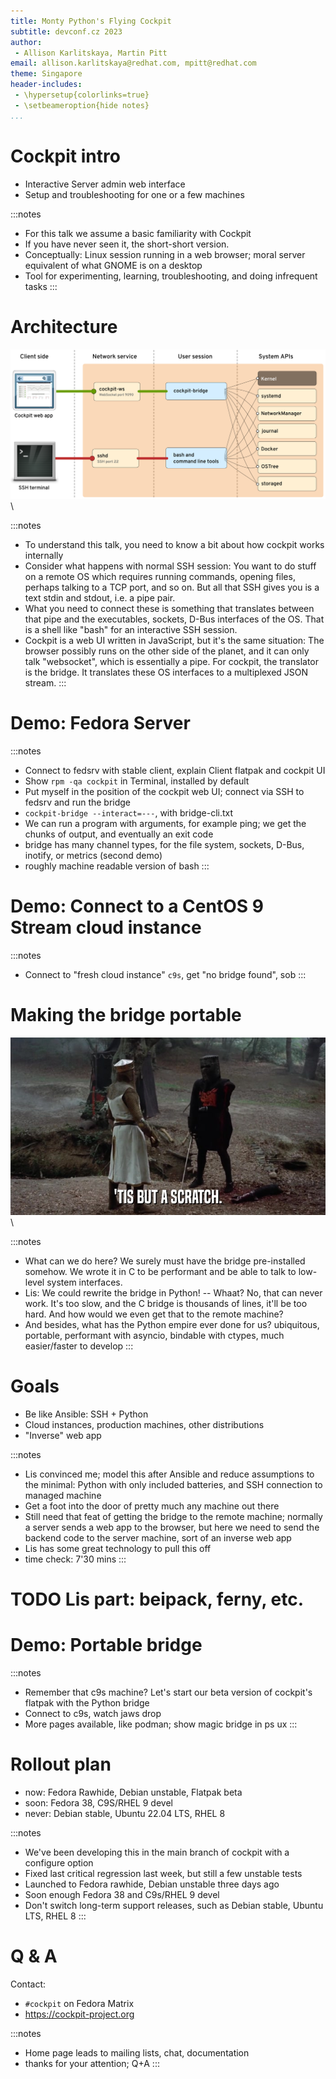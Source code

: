 ```yaml
---
title: Monty Python's Flying Cockpit
subtitle: devconf.cz 2023
author:
 - Allison Karlitskaya, Martin Pitt
email: allison.karlitskaya@redhat.com, mpitt@redhat.com
theme: Singapore
header-includes:
 - \hypersetup{colorlinks=true}
 - \setbeameroption{hide notes}
...
```


# Cockpit intro

- Interactive Server admin web interface
- Setup and troubleshooting for one or a few machines

:::notes
- For this talk we assume a basic familiarity with Cockpit
- If you have never seen it, the short-short version.
- Conceptually: Linux session running in a web browser; moral server equivalent of what GNOME is on a desktop
- Tool for experimenting, learning, troubleshooting, and doing infrequent tasks
:::

# Architecture

![high-level architecture](./cockpit-system-apis.png) \

:::notes
- To understand this talk, you need to know a bit about how cockpit works internally
- Consider what happens with normal SSH session: You want to do stuff on a
  remote OS which requires running commands, opening files, perhaps talking
  to a TCP port, and so on. But all that SSH gives you is a text stdin and
  stdout, i.e. a pipe pair.
- What you need to connect these is something that translates
  between that pipe and the executables, sockets, D-Bus interfaces of the OS.
  That is a shell like "bash" for an interactive SSH session.
- Cockpit is a web UI written in JavaScript, but it's the same situation: The
  browser possibly runs on the other side of the planet, and it
  can only talk "websocket", which is essentially a pipe. For cockpit,
  the translator is the bridge. It translates these OS interfaces to a
  multiplexed JSON stream.
:::

# Demo: Fedora Server

:::notes
- Connect to fedsrv with stable client, explain Client flatpak and cockpit UI
- Show `rpm -qa cockpit` in Terminal, installed by default
- Put myself in the position of the cockpit web UI; connect via SSH to fedsrv and run the bridge
- `cockpit-bridge --interact=---`, with bridge-cli.txt
- We can run a program with arguments, for example ping; we get the chunks of output, and eventually an exit code
- bridge has many channel types, for the file system, sockets, D-Bus, inotify, or metrics (second demo)
- roughly machine readable version of bash
:::

# Demo: Connect to a CentOS 9 Stream cloud instance

:::notes
- Connect to "fresh cloud instance" `c9s`, get "no bridge found", sob
:::

# Making the bridge portable

![this but a scratch](./but-a-scratch.jpg) \

:::notes
- What can we do here? We surely must have the bridge pre-installed somehow. We
  wrote it in C to be performant and be able to talk to low-level system
  interfaces.
- Lis: We could rewrite the bridge in Python! -- Whaat? No, that can never
  work. It's too slow, and the C bridge is thousands of lines, it'll be too
  hard. And how would we even get that to the remote machine?
- And besides, what has the Python empire ever done for us? ubiquitous, portable,
  performant with asyncio, bindable with ctypes, much easier/faster to develop
:::


# Goals

 - Be like Ansible: SSH + Python
 - Cloud instances, production machines, other distributions
 - "Inverse" web app

:::notes
- Lis convinced me; model this after Ansible and reduce assumptions to the
  minimal: Python with only included batteries, and SSH connection to managed
  machine
- Get a foot into the door of pretty much any machine out there
- Still need that feat of getting the bridge to the remote machine; normally a
  server sends a web app to the browser, but here we need to send the backend
  code to the server machine, sort of an inverse web app
- Lis has some great technology to pull this off
- time check: 7'30 mins
:::

# TODO Lis part: beipack, ferny, etc.

# Demo: Portable bridge

:::notes
- Remember that c9s machine? Let's start our beta version of cockpit's flatpak with the Python bridge
- Connect to c9s, watch jaws drop
- More pages available, like podman; show magic bridge in ps ux
:::

# Rollout plan

 * now: Fedora Rawhide, Debian unstable, Flatpak beta
 * soon: Fedora 38, C9S/RHEL 9 devel
 * never: Debian stable, Ubuntu 22.04 LTS, RHEL 8

:::notes
- We've been developing this in the main branch of cockpit with a configure option
- Fixed last critical regression last week, but still a few unstable tests
- Launched to Fedora rawhide, Debian unstable three days ago
- Soon enough Fedora 38 and C9s/RHEL 9 devel
- Don't switch long-term support releases, such as Debian stable, Ubuntu LTS, RHEL 8
:::


# Q & A

Contact:

- `#cockpit` on Fedora Matrix
- https://cockpit-project.org

:::notes
- Home page leads to mailing lists, chat, documentation
- thanks for your attention; Q+A
:::
